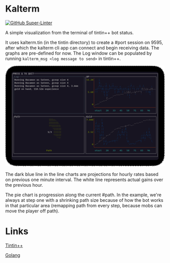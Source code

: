 # Kalterm
[![GitHub Super-Linter](https://github.com/<OWNER>/<REPOSITORY>/workflows/Lint/badge.svg)](https://github.com/marketplace/actions/super-linter)

A simple visualization from the terminal of tintin++ bot status.

It uses kalterm.tin (in the tintin directory) to create a #port
session on 9595, after which the kalterm cli app can connect and begin
receiving data.  The graphs are pre-defined for now.  The Log window can be
populated by running `kalterm_msg <log message to send>` in tintin++.

![Screenshot](/screenshots/example.gif)

The dark blue line in the line charts are projections for hourly rates
based on previous one minute interval.  The white line represents 
actual gains over the previous hour.

The pie chart is progression along the current #path.  In the example,
we're always at step one with a shrinking path size because of how
the bot works in that particular area (remapping path from every step,
because mobs can move the player off path).

# Links
[Tintin++](https://tintin.mudhalla.net)

[Golang](https://go.dev)


